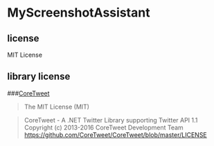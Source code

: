 # MyScreenshotAssistant

## license
MIT License

## library license
###[CoreTweet](https://github.com/CoreTweet/CoreTweet)
>The MIT License (MIT)

>CoreTweet - A .NET Twitter Library supporting Twitter API 1.1
>Copyright (c) 2013-2016 CoreTweet Development Team
>https://github.com/CoreTweet/CoreTweet/blob/master/LICENSE
